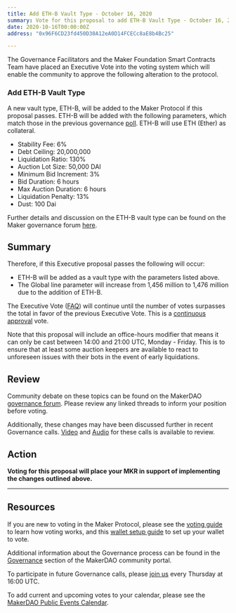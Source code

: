 ```yaml
---
title: Add ETH-B Vault Type - October 16, 2020
summary: Vote for this proposal to add ETH-B Vault Type - October 16, 2020
date: 2020-10-16T00:00:00Z
address: "0x96F6CD23fd450D30A12eA0D14FCECc8aE8b4Bc25"

---
```

The Governance Facilitators and the Maker Foundation Smart Contracts Team have placed an Executive Vote into the voting system which will enable the community to approve the following alteration to the protocol.

### Add ETH-B Vault Type

A new vault type, ETH-B, will be added to the Maker Protocol if this proposal passes. ETH-B will be added with the following parameters, which match those in the previous governance [poll](https://vote.makerdao.com/polling-proposal/qmzvcsx9lkpejp8xpxsvkvvfot8anarmdq17afjdbbu3wu). ETH-B will use ETH (Ether) as collateral.

* Stability Fee: 6%
* Debt Ceiling: 20,000,000
* Liquidation Ratio: 130%
* Auction Lot Size: 50,000 DAI
* Minimum Bid Increment: 3%
* Bid Duration: 6 hours
* Max Auction Duration: 6 hours
* Liquidation Penalty: 13%
* Dust: 100 Dai

Further details and discussion on the ETH-B vault type can be found on the Maker governance forum [here](https://forum.makerdao.com/t/signal-request-add-eth-b-vault-collateral-type-september-2020/4435). 

## Summary

Therefore, if this Executive proposal passes the following will occur:
- ETH-B will be added as a vault type with the parameters listed above.
- The Global line parameter will increase from 1,456 million to 1,476 million due to the addition of ETH-B.

The Executive Vote ([FAQ](https://community-development.makerdao.com/makerdao-mcd-faqs/faqs#governance)) will continue until the number of votes surpasses the total in favor of the previous Executive Vote. This is a [continuous approval](https://community-development.makerdao.com/makerdao-mcd-faqs/faqs/governance#what-is-continuous-approval-voting) vote.

Note that this proposal will include an office-hours modifier that means it can only be cast between 14:00 and 21:00 UTC, Monday - Friday. This is to ensure that at least some auction keepers are available to react to unforeseen issues with their bots in the event of early liquidations.

## Review

Community debate on these topics can be found on the MakerDAO [governance forum](https://forum.makerdao.com/). Please review any linked threads to inform your position before voting.

Additionally, these changes may have been discussed further in recent Governance calls. [Video](https://www.youtube.com/playlist?list=PLLzkWCj8ywWNq5-90-Id6VPSsrk4OWVan) and [Audio](https://soundcloud.com/makerdao/sets/governance-calls) for these calls is available to review.

## Action

**Voting for this proposal will place your MKR in support of implementing the changes outlined above.**

---

## Resources

If you are new to voting in the Maker Protocol, please see the [voting guide](https://community-development.makerdao.com/en/learn/governance/how-voting-works/) to learn how voting works, and this [wallet setup guide](https://community-development.makerdao.com/en/learn/governance/voting-setup/) to set up your wallet to vote.

Additional information about the Governance process can be found in the [Governance](https://community-development.makerdao.com/en/learn/governance) section of the MakerDAO community portal.

To participate in future Governance calls, please [join us](https://github.com/makerdao/community/tree/master/governance/governance-and-risk-meetings) every Thursday at 16:00 UTC.

To add current and upcoming votes to your calendar, please see the [MakerDAO Public Events Calendar](https://calendar.google.com/calendar/embed?src=makerdao.com_3efhm2ghipksegl009ktniomdk%40group.calendar.google.com&ctz=America%2FLos_Angeles).
